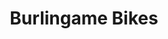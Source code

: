 ---
title: "Burlingame Bikes"
url: /portland/burlingame-bikes-southwest-terwilliger-boulevard/
shop: bicycle
---